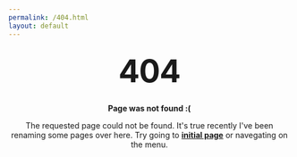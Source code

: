 ```yaml
---
permalink: /404.html
layout: default
---
```


<style type="text/css" media="screen">
  .container {
    margin: 10px auto;
    max-width: 600px;
    text-align: center;
  }
  h1 {
    margin: 30px 0;
    font-size: 4em;
    line-height: 1;
    letter-spacing: -1px;
  }
</style>

<div class="container">
  <h1>404</h1>

  <p><strong>Page was not found :(</strong></p>
  <p>The requested page could not be found. It's true recently I've been renaming some pages over here. Try going to <b><a href="/">initial page</a></b> or navegating on the menu.</p>

</div>

